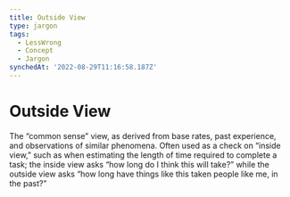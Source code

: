 ```yaml
---
title: Outside View
type: jargon
tags:
  - LessWrong
  - Concept
  - Jargon
synchedAt: '2022-08-29T11:16:58.187Z'
---
```

# Outside View



The “common sense” view, as derived from base rates, past experience, and observations of similar phenomena. Often used as a check on “inside view,” such as when estimating the length of time required to complete a task; the inside view asks “how long do I think this will take?” while the outside view asks “how long have things like this taken people like me, in the past?”  
 